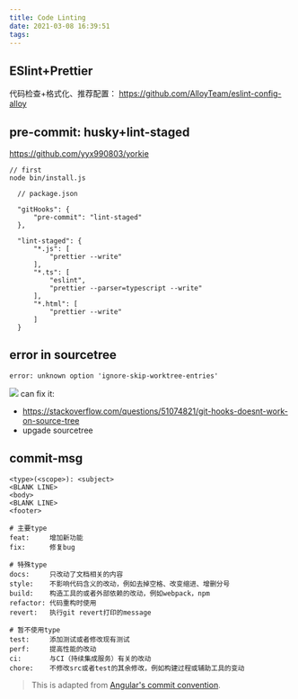 ```yaml
---
title: Code Linting
date: 2021-03-08 16:39:51
tags:
---
```


## ESlint+Prettier

代码检查+格式化、推荐配置：
https://github.com/AlloyTeam/eslint-config-alloy

## pre-commit: husky+lint-staged

https://github.com/yyx990803/yorkie

```
// first
node bin/install.js
```

```
  // package.json

  "gitHooks": {
      "pre-commit": "lint-staged"
  },

  "lint-staged": {
      "*.js": [
          "prettier --write"
      ],
      "*.ts": [
          "eslint",
          "prettier --parser=typescript --write"
      ],
      "*.html": [
          "prettier --write"
      ]
  }

```

## error in sourcetree

```
error: unknown option 'ignore-skip-worktree-entries'
```

![](https://raw.githubusercontent.com/patrickpjx/i/master/img%E6%88%AA%E5%B1%8F2021-03-08%20%E4%B8%8B%E5%8D%887.18.57.png)
can fix it:

-   https://stackoverflow.com/questions/51074821/git-hooks-doesnt-work-on-source-tree
-   upgade sourcetree

## commit-msg

```
<type>(<scope>): <subject>
<BLANK LINE>
<body>
<BLANK LINE>
<footer>
```

```
# 主要type
feat:     增加新功能
fix:      修复bug

# 特殊type
docs:     只改动了文档相关的内容
style:    不影响代码含义的改动，例如去掉空格、改变缩进、增删分号
build:    构造工具的或者外部依赖的改动，例如webpack，npm
refactor: 代码重构时使用
revert:   执行git revert打印的message

# 暂不使用type
test:     添加测试或者修改现有测试
perf:     提高性能的改动
ci:       与CI（持续集成服务）有关的改动
chore:    不修改src或者test的其余修改，例如构建过程或辅助工具的变动

```

> This is adapted from [Angular's commit convention](https://github.com/conventional-changelog/conventional-changelog/tree/master/packages/conventional-changelog-angular).
